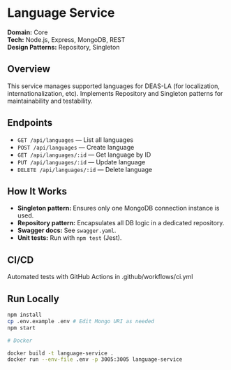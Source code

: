 # Language Service

**Domain:** Core  
**Tech:** Node.js, Express, MongoDB, REST  
**Design Patterns:** Repository, Singleton

## Overview

This service manages supported languages for DEAS-LA (for localization, internationalization, etc).
Implements Repository and Singleton patterns for maintainability and testability.

## Endpoints

- `GET /api/languages` — List all languages
- `POST /api/languages` — Create language
- `GET /api/languages/:id` — Get language by ID
- `PUT /api/languages/:id` — Update language
- `DELETE /api/languages/:id` — Delete language

## How It Works

- **Singleton pattern:** Ensures only one MongoDB connection instance is used.
- **Repository pattern:** Encapsulates all DB logic in a dedicated repository.
- **Swagger docs:** See `swagger.yaml`.
- **Unit tests:** Run with `npm test` (Jest).

## CI/CD

Automated tests with GitHub Actions in .github/workflows/ci.yml

## Run Locally

```bash
npm install
cp .env.example .env # Edit Mongo URI as needed
npm start

# Docker

docker build -t language-service .
docker run --env-file .env -p 3005:3005 language-service
